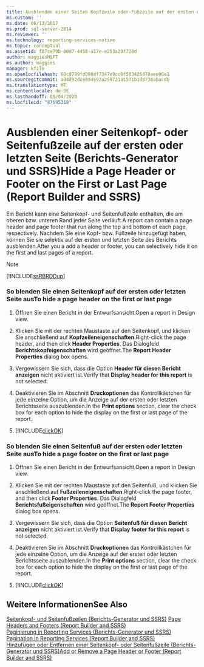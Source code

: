 ```yaml
---
title: Ausblenden einer Seiten Kopfzeile oder-Fußzeile auf der ersten oder letzten Seite (Berichts-Generator und SSRS) | Microsoft-Dokumentation
ms.custom: ''
ms.date: 06/13/2017
ms.prod: sql-server-2014
ms.reviewer: ''
ms.technology: reporting-services-native
ms.topic: conceptual
ms.assetid: f87ce79b-00d7-4458-a17e-e253a20f720d
author: maggiesMSFT
ms.author: maggies
manager: kfile
ms.openlocfilehash: 60c8789fd098df7347e9cc0f583426478aee06e1
ms.sourcegitcommit: ad4d92dce894592a259721a1571b1d8736abacdb
ms.translationtype: MT
ms.contentlocale: de-DE
ms.lasthandoff: 08/04/2020
ms.locfileid: "87695318"
---
```

# <a name="hide-a-page-header-or-footer-on-the-first-or-last-page-report-builder-and-ssrs"></a><span data-ttu-id="b67c8-102">Ausblenden einer Seitenkopf- oder Seitenfußzeile auf der ersten oder letzten Seite (Berichts-Generator und SSRS)</span><span class="sxs-lookup"><span data-stu-id="b67c8-102">Hide a Page Header or Footer on the First or Last Page (Report Builder and SSRS)</span></span>
  <span data-ttu-id="b67c8-103">Ein Bericht kann eine Seitenkopf- und Seitenfußzeile enthalten, die am oberen bzw. unteren Rand jeder Seite verläuft.</span><span class="sxs-lookup"><span data-stu-id="b67c8-103">A report can contain a page header and page footer that run along the top and bottom of each page, respectively.</span></span> <span data-ttu-id="b67c8-104">Nachdem Sie eine Kopf- bzw. Fußzeile hinzugefügt haben, können Sie sie selektiv auf der ersten und letzten Seite des Berichts ausblenden.</span><span class="sxs-lookup"><span data-stu-id="b67c8-104">After you a add a header or footer, you can selectively hide it on the first and last pages of a report.</span></span>  
  
> [!NOTE]  
>  [!INCLUDE[ssRBRDDup](../../includes/ssrbrddup-md.md)]  
  
### <a name="to-hide-a-page-header-on-the-first-or-last-page"></a><span data-ttu-id="b67c8-105">So blenden Sie einen Seitenkopf auf der ersten oder letzten Seite aus</span><span class="sxs-lookup"><span data-stu-id="b67c8-105">To hide a page header on the first or last page</span></span>  
  
1.  <span data-ttu-id="b67c8-106">Öffnen Sie einen Bericht in der Entwurfsansicht.</span><span class="sxs-lookup"><span data-stu-id="b67c8-106">Open a report in Design view.</span></span>  
  
2.  <span data-ttu-id="b67c8-107">Klicken Sie mit der rechten Maustaste auf den Seitenkopf, und klicken Sie anschließend auf **Kopfzeileneigenschaften**.</span><span class="sxs-lookup"><span data-stu-id="b67c8-107">Right-click the page header, and then click **Header Properties**.</span></span> <span data-ttu-id="b67c8-108">Das Dialogfeld **Berichtskopfeigenschaften** wird geöffnet.</span><span class="sxs-lookup"><span data-stu-id="b67c8-108">The **Report Header Properties** dialog box opens.</span></span>  
  
3.  <span data-ttu-id="b67c8-109">Vergewissern Sie sich, dass die Option **Header für diesen Bericht anzeigen** nicht aktiviert ist.</span><span class="sxs-lookup"><span data-stu-id="b67c8-109">Verify that **Display header for this report** is not selected.</span></span>  
  
4.  <span data-ttu-id="b67c8-110">Deaktivieren Sie im Abschnitt **Druckoptionen** das Kontrollkästchen für jede einzelne Option, um die Anzeige auf der ersten oder letzten Berichtsseite auszublenden.</span><span class="sxs-lookup"><span data-stu-id="b67c8-110">In the **Print options** section, clear the check box for each option to hide the display on the first or last page of the report.</span></span>  
  
5.  [!INCLUDE[clickOK](../../includes/clickok-md.md)]  
  
### <a name="to-hide-a-page-footer-on-the-first-or-last-page"></a><span data-ttu-id="b67c8-111">So blenden Sie einen Seitenfuß auf der ersten oder letzten Seite aus</span><span class="sxs-lookup"><span data-stu-id="b67c8-111">To hide a page footer on the first or last page</span></span>  
  
1.  <span data-ttu-id="b67c8-112">Öffnen Sie einen Bericht in der Entwurfsansicht.</span><span class="sxs-lookup"><span data-stu-id="b67c8-112">Open a report in Design view.</span></span>  
  
2.  <span data-ttu-id="b67c8-113">Klicken Sie mit der rechten Maustaste auf den Seitenfuß, und klicken Sie anschließend auf **Fußzeileneigenschaften**.</span><span class="sxs-lookup"><span data-stu-id="b67c8-113">Right-click the page footer, and then click **Footer Properties**.</span></span> <span data-ttu-id="b67c8-114">Das Dialogfeld **Berichtsfußeigenschaften** wird geöffnet.</span><span class="sxs-lookup"><span data-stu-id="b67c8-114">The **Report Footer Properties** dialog box opens.</span></span>  
  
3.  <span data-ttu-id="b67c8-115">Vergewissern Sie sich, dass die Option **Seitenfuß für diesen Bericht anzeigen** nicht aktiviert ist.</span><span class="sxs-lookup"><span data-stu-id="b67c8-115">Verify that **Display footer for this report** is not selected.</span></span>  
  
4.  <span data-ttu-id="b67c8-116">Deaktivieren Sie im Abschnitt **Druckoptionen** das Kontrollkästchen für jede einzelne Option, um die Anzeige auf der ersten oder letzten Berichtsseite auszublenden.</span><span class="sxs-lookup"><span data-stu-id="b67c8-116">In the **Print options** section, clear the check box for each option to hide the display on the first or last page of the report.</span></span>  
  
5.  [!INCLUDE[clickOK](../../includes/clickok-md.md)]  
  
## <a name="see-also"></a><span data-ttu-id="b67c8-117">Weitere Informationen</span><span class="sxs-lookup"><span data-stu-id="b67c8-117">See Also</span></span>  
 <span data-ttu-id="b67c8-118">[Seitenkopf- und Seitenfußzeilen &#40;Berichts-Generator und SSRS&#41;](page-headers-and-footers-report-builder-and-ssrs.md) </span><span class="sxs-lookup"><span data-stu-id="b67c8-118">[Page Headers and Footers &#40;Report Builder and SSRS&#41;](page-headers-and-footers-report-builder-and-ssrs.md) </span></span>  
 <span data-ttu-id="b67c8-119">[Paginierung in Reporting Services &#40;Berichts-Generator und SSRS&#41;](pagination-in-reporting-services-report-builder-and-ssrs.md) </span><span class="sxs-lookup"><span data-stu-id="b67c8-119">[Pagination in Reporting Services &#40;Report Builder  and SSRS&#41;](pagination-in-reporting-services-report-builder-and-ssrs.md) </span></span>  
 [<span data-ttu-id="b67c8-120">Hinzufügen oder Entfernen einer Seitenkopf- oder Seitenfußzeile &#40;Berichts-Generator und SSRS&#41;</span><span class="sxs-lookup"><span data-stu-id="b67c8-120">Add or Remove a Page Header or Footer &#40;Report Builder and SSRS&#41;</span></span>](add-or-remove-a-page-header-or-footer-report-builder-and-ssrs.md)  
  
  

